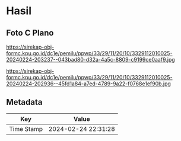 # Hasil

## Foto C Plano

https://sirekap-obj-formc.kpu.go.id/dc1e/pemilu/ppwp/33/29/11/20/10/3329112010025-20240224-203237--043bad80-d32a-4a5c-8809-c9199ce0aaf9.jpg

https://sirekap-obj-formc.kpu.go.id/dc1e/pemilu/ppwp/33/29/11/20/10/3329112010025-20240224-202936--45fd1a84-a7ed-4789-9a22-f0768e1ef90b.jpg


## Metadata

| Key        | Value               |
| ---------- | ------------------- |
| Time Stamp | 2024-02-24 22:31:28 |



